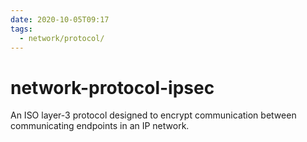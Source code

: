 ```yaml
---
date: 2020-10-05T09:17
tags:
  - network/protocol/
---
```


# network-protocol-ipsec

An ISO layer-3 protocol designed to encrypt communication between communicating endpoints in an IP network.